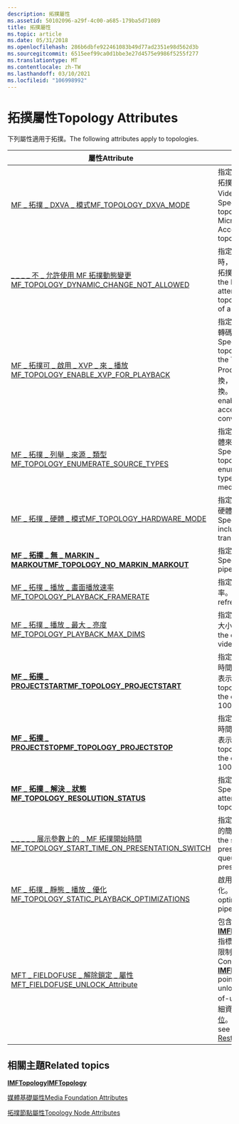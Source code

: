 ```yaml
---
description: 拓撲屬性
ms.assetid: 50102096-a29f-4c00-a685-179ba5d71089
title: 拓撲屬性
ms.topic: article
ms.date: 05/31/2018
ms.openlocfilehash: 286b6dbfe922461083b49d77ad2351e98d562d3b
ms.sourcegitcommit: 6515eef99ca0d1bbe3e27d4575e9986f5255f277
ms.translationtype: MT
ms.contentlocale: zh-TW
ms.lasthandoff: 03/10/2021
ms.locfileid: "106998992"
---
```

# <a name="topology-attributes"></a><span data-ttu-id="38b6f-103">拓撲屬性</span><span class="sxs-lookup"><span data-stu-id="38b6f-103">Topology Attributes</span></span>

<span data-ttu-id="38b6f-104">下列屬性適用于拓撲。</span><span class="sxs-lookup"><span data-stu-id="38b6f-104">The following attributes apply to topologies.</span></span>



| <span data-ttu-id="38b6f-105">屬性</span><span class="sxs-lookup"><span data-stu-id="38b6f-105">Attribute</span></span>                                                                                                | <span data-ttu-id="38b6f-106">描述</span><span class="sxs-lookup"><span data-stu-id="38b6f-106">Description</span></span>                                                                                                                                                                                                                        |
|----------------------------------------------------------------------------------------------------------|------------------------------------------------------------------------------------------------------------------------------------------------------------------------------------------------------------------------------------|
| [<span data-ttu-id="38b6f-107">MF \_ 拓撲 \_ DXVA \_ 模式</span><span class="sxs-lookup"><span data-stu-id="38b6f-107">MF\_TOPOLOGY\_DXVA\_MODE</span></span>](mf-topology-dxva-mode.md)                                                    | <span data-ttu-id="38b6f-108">指定拓撲載入器是否會啟用拓撲中的 Microsoft DirectX Video 加速 (DXVA) 。</span><span class="sxs-lookup"><span data-stu-id="38b6f-108">Specifies whether the topology loader enables Microsoft DirectX Video Acceleration (DXVA) in the topology.</span></span>                                                                                                                         |
| [<span data-ttu-id="38b6f-109">\_ \_ \_ \_ 不 \_ 允許使用 MF 拓撲動態變更</span><span class="sxs-lookup"><span data-stu-id="38b6f-109">MF\_TOPOLOGY\_DYNAMIC\_CHANGE\_NOT\_ALLOWED</span></span>](mf-topology-dynamic-change-not-allowed.md)                | <span data-ttu-id="38b6f-110">指定當資料流程的格式變更時，媒體會話是否嘗試修改拓撲。</span><span class="sxs-lookup"><span data-stu-id="38b6f-110">Specifies whether the Media Session attempts to modify the topology when the format of a stream changes.</span></span>                                                                                                                           |
| [<span data-ttu-id="38b6f-111">MF \_ 拓撲可 \_ 啟用 \_ XVP \_ 來 \_ 播放</span><span class="sxs-lookup"><span data-stu-id="38b6f-111">MF\_TOPOLOGY\_ENABLE\_XVP\_FOR\_PLAYBACK</span></span>](mf-topology-enable-xvp-for-playback.md)                | <span data-ttu-id="38b6f-112">指定拓撲載入器是否會啟用轉碼視頻處理器 (XVP) 。</span><span class="sxs-lookup"><span data-stu-id="38b6f-112">Specifies whether the topology loader enables the Transcode Video Processor (XVP).</span></span> <span data-ttu-id="38b6f-113">針對轉換，啟用硬體加速色彩轉換。</span><span class="sxs-lookup"><span data-stu-id="38b6f-113">for conversions, enabling hardware accelerated color conversion.</span></span>                                                                                        |
| [<span data-ttu-id="38b6f-114">MF \_ 拓撲 \_ 列舉 \_ 來源 \_ 類型</span><span class="sxs-lookup"><span data-stu-id="38b6f-114">MF\_TOPOLOGY\_ENUMERATE\_SOURCE\_TYPES</span></span>](mf-topology-enumerate-source-types.md)                         | <span data-ttu-id="38b6f-115">指定拓撲載入器是否列舉媒體來源所提供的媒體類型。</span><span class="sxs-lookup"><span data-stu-id="38b6f-115">Specifies whether the topology loader enumerates the media types provided by the media source.</span></span>                                                                                                                                     |
| [<span data-ttu-id="38b6f-116">MF \_ 拓撲 \_ 硬體 \_ 模式</span><span class="sxs-lookup"><span data-stu-id="38b6f-116">MF\_TOPOLOGY\_HARDWARE\_MODE</span></span>](mf-topology-hardware-mode.md)                                            | <span data-ttu-id="38b6f-117">指定是否要在拓撲中包含以硬體為基礎的轉換。</span><span class="sxs-lookup"><span data-stu-id="38b6f-117">Specifies whether to include hardware-based transforms in the topology.</span></span>                                                                                                                                                            |
| [<span data-ttu-id="38b6f-118">**MF \_ 拓撲 \_ 無 \_ MARKIN \_ MARKOUT**</span><span class="sxs-lookup"><span data-stu-id="38b6f-118">**MF\_TOPOLOGY\_NO\_MARKIN\_MARKOUT**</span></span>](mf-topology-no-markin-markout-attribute.md)                     | <span data-ttu-id="38b6f-119">指定管線是否修剪範例。</span><span class="sxs-lookup"><span data-stu-id="38b6f-119">Specifies whether the pipeline trims samples.</span></span>                                                                                                                                                                                      |
| [<span data-ttu-id="38b6f-120">MF \_ 拓撲 \_ 播放 \_ 畫面播放速率</span><span class="sxs-lookup"><span data-stu-id="38b6f-120">MF\_TOPOLOGY\_PLAYBACK\_FRAMERATE</span></span>](mf-topology-playback-framerate.md)                                  | <span data-ttu-id="38b6f-121">指定監視器的重新整理頻率。</span><span class="sxs-lookup"><span data-stu-id="38b6f-121">Specifies the monitor refresh rate.</span></span>                                                                                                                                                                                                |
| [<span data-ttu-id="38b6f-122">MF \_ 拓撲 \_ 播放 \_ 最大 \_ 亮度</span><span class="sxs-lookup"><span data-stu-id="38b6f-122">MF\_TOPOLOGY\_PLAYBACK\_MAX\_DIMS</span></span>](mf-topology-playback-max-dims.md)                                   | <span data-ttu-id="38b6f-123">指定影片播放的目的地視窗大小。</span><span class="sxs-lookup"><span data-stu-id="38b6f-123">Specifies the size of the destination window for video playback.</span></span>                                                                                                                                                                   |
| [<span data-ttu-id="38b6f-124">**MF \_ 拓撲 \_ PROJECTSTART**</span><span class="sxs-lookup"><span data-stu-id="38b6f-124">**MF\_TOPOLOGY\_PROJECTSTART**</span></span>](mf-topology-projectstart-attribute.md)                                 | <span data-ttu-id="38b6f-125">指定目前區段內的拓撲開始時間，以 100-毫微秒單位表示。</span><span class="sxs-lookup"><span data-stu-id="38b6f-125">Specifies the topology start time within the current segment, in 100-nanosecond units.</span></span>                                                                                                                                             |
| [<span data-ttu-id="38b6f-126">**MF \_ 拓撲 \_ PROJECTSTOP**</span><span class="sxs-lookup"><span data-stu-id="38b6f-126">**MF\_TOPOLOGY\_PROJECTSTOP**</span></span>](mf-topology-projectstop-attribute.md)                                   | <span data-ttu-id="38b6f-127">指定目前區段內的拓撲停止時間，以 100-毫微秒單位表示。</span><span class="sxs-lookup"><span data-stu-id="38b6f-127">Specifies the topology stop time within the current segment, in 100-nanosecond units.</span></span>                                                                                                                                              |
| [<span data-ttu-id="38b6f-128">**MF \_ 拓撲 \_ 解決 \_ 狀態**</span><span class="sxs-lookup"><span data-stu-id="38b6f-128">**MF\_TOPOLOGY\_RESOLUTION\_STATUS**</span></span>](mf-topology-resolution-status-attribute.md)                      | <span data-ttu-id="38b6f-129">指定嘗試解析拓撲的狀態。</span><span class="sxs-lookup"><span data-stu-id="38b6f-129">Specifies the status of an attempt to resolve a topology.</span></span>                                                                                                                                                                          |
| [<span data-ttu-id="38b6f-130">\_ \_ \_ \_ \_ 展示參數上的 \_ MF 拓撲開始時間</span><span class="sxs-lookup"><span data-stu-id="38b6f-130">MF\_TOPOLOGY\_START\_TIME\_ON\_PRESENTATION\_SWITCH</span></span>](mf-topology-start-time-on-presentation-switch.md) | <span data-ttu-id="38b6f-131">指定在第一個簡報之後排入的簡報開始時間。</span><span class="sxs-lookup"><span data-stu-id="38b6f-131">Specifies the start time for presentations that are queued after the first presentation.</span></span>                                                                                                                                           |
| [<span data-ttu-id="38b6f-132">MF \_ 拓撲 \_ 靜態 \_ 播放 \_ 優化</span><span class="sxs-lookup"><span data-stu-id="38b6f-132">MF\_TOPOLOGY\_STATIC\_PLAYBACK\_OPTIMIZATIONS</span></span>](mf-topology-static-playback-optimizations.md)           | <span data-ttu-id="38b6f-133">啟用影片管線中的靜態優化。</span><span class="sxs-lookup"><span data-stu-id="38b6f-133">Enables static optimizations in the video pipeline.</span></span>                                                                                                                                                                                |
| [<span data-ttu-id="38b6f-134">MFT \_ FIELDOFUSE \_ 解除鎖定 \_ 屬性</span><span class="sxs-lookup"><span data-stu-id="38b6f-134">MFT\_FIELDOFUSE\_UNLOCK\_Attribute</span></span>](mft-fieldofuse-unlock-attribute.md)                                | <span data-ttu-id="38b6f-135">包含 [**IMFFieldOfUseMFTUnlock**](/windows/desktop/api/mfidl/nn-mfidl-imffieldofusemftunlock) 指標，用來將具有使用規定限制的 MFT 解除鎖定。</span><span class="sxs-lookup"><span data-stu-id="38b6f-135">Contains an [**IMFFieldOfUseMFTUnlock**](/windows/desktop/api/mfidl/nn-mfidl-imffieldofusemftunlock) pointer, which is used to unlock an MFT with field-of-use restrictions.</span></span> <span data-ttu-id="38b6f-136">如需詳細資訊，請參閱 [使用限制欄位](field-of-use-restrictions.md)。</span><span class="sxs-lookup"><span data-stu-id="38b6f-136">For more information, see [Field of Use Restrictions](field-of-use-restrictions.md).</span></span> |



 

## <a name="related-topics"></a><span data-ttu-id="38b6f-137">相關主題</span><span class="sxs-lookup"><span data-stu-id="38b6f-137">Related topics</span></span>

<dl> <dt>

[<span data-ttu-id="38b6f-138">**IMFTopology**</span><span class="sxs-lookup"><span data-stu-id="38b6f-138">**IMFTopology**</span></span>](/windows/desktop/api/mfidl/nn-mfidl-imftopology)
</dt> <dt>

[<span data-ttu-id="38b6f-139">媒體基礎屬性</span><span class="sxs-lookup"><span data-stu-id="38b6f-139">Media Foundation Attributes</span></span>](media-foundation-attributes.md)
</dt> <dt>

[<span data-ttu-id="38b6f-140">拓撲節點屬性</span><span class="sxs-lookup"><span data-stu-id="38b6f-140">Topology Node Attributes</span></span>](topology-node-attributes.md)
</dt> </dl>

 

 



